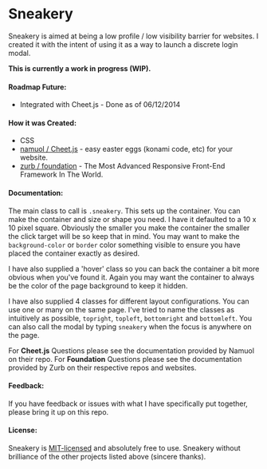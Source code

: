# Sneakery

Sneakery is aimed at being a low profile / low visibility barrier for websites. I created it with the intent of using it as a way to launch a discrete login modal.

**This is currently a work in progress (WIP).**

#### Roadmap Future:

+ Integrated with Cheet.js - Done as of 06/12/2014

#### How it was Created:

+ CSS
+ [namuol / Cheet.js][1] - easy easter eggs (konami code, etc) for your website.
+ [zurb / foundation][2] - The Most Advanced Responsive Front-End Framework In The World.


#### Documentation:
The main class to call is `.sneakery`. This sets up the container. You can make the container and size or shape you need. I have it defaulted to a 10 x 10 pixel square. Obviously the smaller you make the container the smaller the click target will be so keep that in mind.
You may want to make the `background-color` or `border` color something visible to ensure you have placed the container exactly as desired.

I have also supplied a 'hover' class so you can back the container a bit more obvious when you've found it. Again you may want the container to always be the color of the page background to keep it hidden.

I have also supplied 4 classes for different layout configurations. You can use one or many on the same page. I've tried to name the classes as intuitively as possible, `topright`, `topleft`, `bottomright` and `bottomleft`.
You can also call the modal by typing `sneakery` when the focus is anywhere on the page.

For **Cheet.js** Questions please see the documentation provided by Namuol on their repo.
For **Foundation** Questions please see the documentation provided by Zurb on their respective repos and websites.

#### Feedback:
If you have feedback or issues with what I have specifically put together, please bring it up on this repo.

#### License:
Sneakery is [MIT-licensed][3] and absolutely free to use. Sneakery without brilliance of the other projects listed above (sincere thanks).

[1]: https://github.com/namuol/cheet.js
[2]: https://github.com/zurb/foundation
[3]: http://opensource.org/licenses/mit-license.php "MIT License"